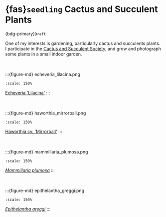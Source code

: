 # {fas}`seedling` Cactus and Succulent Plants
{bdg-primary}`Draft`

One of my interests is gardening, particularly cactus and succulents plants.
I participate in the [Cactus and Succulent Society](http://cactusandsucculensociety.org), and grow
and photograph some plants in a small indoor garden.

<br /><br />
:::{figure-md} echeveria_lilacina.png

```{image} ../assets/images/echeveria_lilacina.png
:scale: 150%
```
[Echeveria 'Lilacina'](https://www.flickr.com/photos/jcook83/49354200627)
:::

<br /><br />
:::{figure-md} haworthia_mirrorball.png

```{image} ../assets/images/haworthia_mirrorball.png
:scale: 150%
```
[Haworthia cv. 'Mirrorball'](https://www.flickr.com/photos/jcook83/49803674026)
:::

<br /><br />
:::{figure-md} mammillaria_plumosa.png

```{image} ../assets/images/mammillaria_plumosa.png
:scale: 150%
```
[_Mammillaria plumosa_](https://www.flickr.com/photos/jcook83/50912864207)
:::

<br /><br />
:::{figure-md} epithelantha_greggi.png

```{image} ../assets/images/epithelantha_greggi.png
:scale: 150%
```
[_Epithelantha greggi_](https://www.flickr.com/photos/jcook83/51963988280)
:::